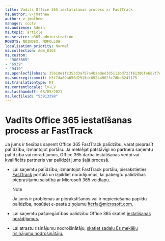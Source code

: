 ```yaml
---
title: Vadīts Office 365 iestatīšanas process ar FastTrack
ms.author: v-jmathew
author: v-jmathew
manager: scotv
ms.audience: Admin
ms.topic: article
ms.service: o365-administration
ROBOTS: NOINDEX, NOFOLLOW
localization_priority: Normal
ms.collection: Adm_O365
ms.custom:
- "9003885"
- "6939"
- "9419"
ms.openlocfilehash: 35b18e1fc353d3a757a4b2aded385111bd723f61386fe6d2f7c1315536cc30af
ms.sourcegitcommit: b5f7da89a650d2915dc652449623c78be6247175
ms.translationtype: MT
ms.contentlocale: lv-LV
ms.lasthandoff: 08/05/2021
ms.locfileid: "53913398"
---
```

# <a name="guided-office-365-setup-process-with-fasttrack"></a>Vadīts Office 365 iestatīšanas process ar FastTrack

Ja jums ir tiesības saņemt Office 365 FastTrack palīdzību, varat pieprasīt palīdzību, izmantojot portālu. Ja meklējat patstāvīgi no partnera saņemtu palīdzību vai norādījumus, Office 365 darba iestatīšanas vedņi vai kvalificēts partneris var palīdzēt jums šajā procesā.

- Lai saņemtu palīdzību, izmantojot FastTrack portālu, pierakstieties [FastTrack](https://go.microsoft.com/fwlink/?linkid=2125443) portālā un izpildiet norādījumus, lai pabeigtu palīdzības pieprasījumu saistībā ar Microsoft 365 veidlapu.

    > [!NOTE]
    > Ja jums ir problēmas ar pierakstīšanos vai ir nepieciešama papildu palīdzība, nosūtiet e-pasta ziņojumu [ftcrfa@microsoft.com.](mailto:ftcrfa@microsoft.com)

- Lai saņemtu pašpiegādības palīdzību Office 365 skatiet [iestatīšanas norādījumus.](https://go.microsoft.com/fwlink/?linkid=2125827)
- Lai atrastu risinājumu nodrošinātāju, [skatiet sadaļu Es meklēju risinājumu nodrošinātāju.](https://go.microsoft.com/fwlink/?linkid=2125918)